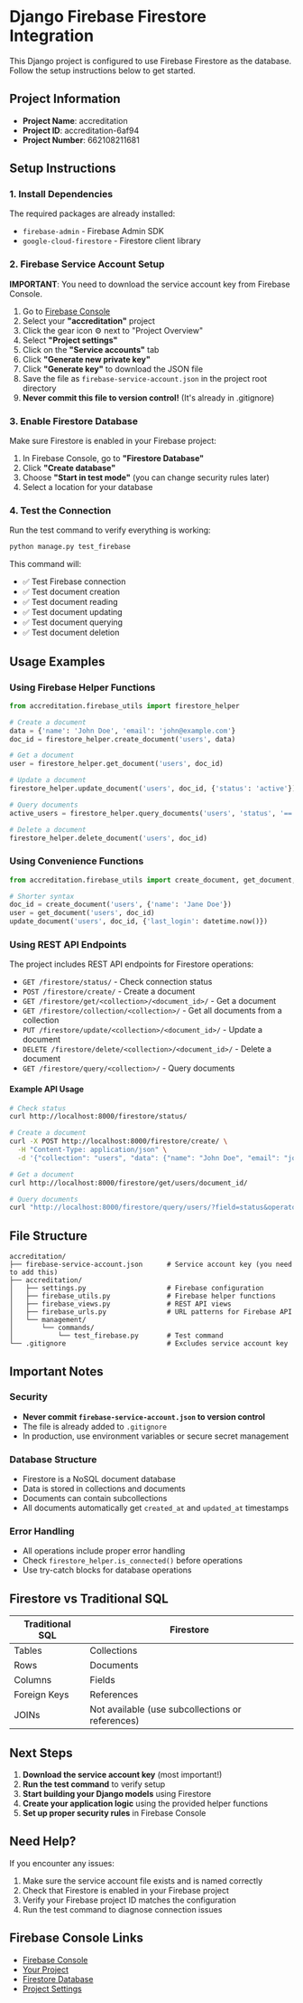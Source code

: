 # Django Firebase Firestore Integration

This Django project is configured to use Firebase Firestore as the database. Follow the setup instructions below to get started.

## Project Information
- **Project Name**: accreditation
- **Project ID**: accreditation-6af94
- **Project Number**: 662108211681

## Setup Instructions

### 1. Install Dependencies
The required packages are already installed:
- `firebase-admin` - Firebase Admin SDK
- `google-cloud-firestore` - Firestore client library

### 2. Firebase Service Account Setup

**IMPORTANT**: You need to download the service account key from Firebase Console.

1. Go to [Firebase Console](https://console.firebase.google.com/)
2. Select your **"accreditation"** project
3. Click the gear icon ⚙️ next to "Project Overview"
4. Select **"Project settings"**
5. Click on the **"Service accounts"** tab
6. Click **"Generate new private key"**
7. Click **"Generate key"** to download the JSON file
8. Save the file as `firebase-service-account.json` in the project root directory
9. **Never commit this file to version control!** (It's already in .gitignore)

### 3. Enable Firestore Database

Make sure Firestore is enabled in your Firebase project:

1. In Firebase Console, go to **"Firestore Database"**
2. Click **"Create database"**
3. Choose **"Start in test mode"** (you can change security rules later)
4. Select a location for your database

### 4. Test the Connection

Run the test command to verify everything is working:

```bash
python manage.py test_firebase
```

This command will:
- ✅ Test Firebase connection
- ✅ Test document creation
- ✅ Test document reading
- ✅ Test document updating
- ✅ Test document querying
- ✅ Test document deletion

## Usage Examples

### Using Firebase Helper Functions

```python
from accreditation.firebase_utils import firestore_helper

# Create a document
data = {'name': 'John Doe', 'email': 'john@example.com'}
doc_id = firestore_helper.create_document('users', data)

# Get a document
user = firestore_helper.get_document('users', doc_id)

# Update a document
firestore_helper.update_document('users', doc_id, {'status': 'active'})

# Query documents
active_users = firestore_helper.query_documents('users', 'status', '==', 'active')

# Delete a document
firestore_helper.delete_document('users', doc_id)
```

### Using Convenience Functions

```python
from accreditation.firebase_utils import create_document, get_document, update_document

# Shorter syntax
doc_id = create_document('users', {'name': 'Jane Doe'})
user = get_document('users', doc_id)
update_document('users', doc_id, {'last_login': datetime.now()})
```

### Using REST API Endpoints

The project includes REST API endpoints for Firestore operations:

- `GET /firestore/status/` - Check connection status
- `POST /firestore/create/` - Create a document
- `GET /firestore/get/<collection>/<document_id>/` - Get a document
- `GET /firestore/collection/<collection>/` - Get all documents from a collection
- `PUT /firestore/update/<collection>/<document_id>/` - Update a document
- `DELETE /firestore/delete/<collection>/<document_id>/` - Delete a document
- `GET /firestore/query/<collection>/` - Query documents

#### Example API Usage

```bash
# Check status
curl http://localhost:8000/firestore/status/

# Create a document
curl -X POST http://localhost:8000/firestore/create/ \
  -H "Content-Type: application/json" \
  -d '{"collection": "users", "data": {"name": "John Doe", "email": "john@example.com"}}'

# Get a document
curl http://localhost:8000/firestore/get/users/document_id/

# Query documents
curl "http://localhost:8000/firestore/query/users/?field=status&operator==&value=active"
```

## File Structure

```
accreditation/
├── firebase-service-account.json      # Service account key (you need to add this)
├── accreditation/
│   ├── settings.py                    # Firebase configuration
│   ├── firebase_utils.py              # Firebase helper functions
│   ├── firebase_views.py              # REST API views
│   ├── firebase_urls.py               # URL patterns for Firebase API
│   └── management/
│       └── commands/
│           └── test_firebase.py       # Test command
└── .gitignore                         # Excludes service account key
```

## Important Notes

### Security
- **Never commit `firebase-service-account.json` to version control**
- The file is already added to `.gitignore`
- In production, use environment variables or secure secret management

### Database Structure
- Firestore is a NoSQL document database
- Data is stored in collections and documents
- Documents can contain subcollections
- All documents automatically get `created_at` and `updated_at` timestamps

### Error Handling
- All operations include proper error handling
- Check `firestore_helper.is_connected()` before operations
- Use try-catch blocks for database operations

## Firestore vs Traditional SQL

| Traditional SQL | Firestore |
|----------------|-----------|
| Tables | Collections |
| Rows | Documents |
| Columns | Fields |
| Foreign Keys | References |
| JOINs | Not available (use subcollections or references) |

## Next Steps

1. **Download the service account key** (most important!)
2. **Run the test command** to verify setup
3. **Start building your Django models** using Firestore
4. **Create your application logic** using the provided helper functions
5. **Set up proper security rules** in Firebase Console

## Need Help?

If you encounter any issues:

1. Make sure the service account file exists and is named correctly
2. Check that Firestore is enabled in your Firebase project
3. Verify your Firebase project ID matches the configuration
4. Run the test command to diagnose connection issues

## Firebase Console Links

- [Firebase Console](https://console.firebase.google.com/)
- [Your Project](https://console.firebase.google.com/project/accreditation-6af94)
- [Firestore Database](https://console.firebase.google.com/project/accreditation-6af94/firestore)
- [Project Settings](https://console.firebase.google.com/project/accreditation-6af94/settings/general)